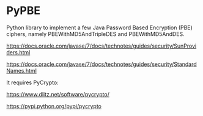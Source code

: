 # PyPBE

Python library to implement a few Java Password Based Encryption (PBE) ciphers, namely
PBEWithMD5AndTripleDES and PBEWithMD5AndDES.

https://docs.oracle.com/javase/7/docs/technotes/guides/security/SunProviders.html

https://docs.oracle.com/javase/7/docs/technotes/guides/security/StandardNames.html

It requires PyCrypto:

https://www.dlitz.net/software/pycrypto/

https://pypi.python.org/pypi/pycrypto


